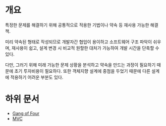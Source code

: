 # 개요
특정한 문제를 해결하기 위해 공통적으로 적용한 기법이나 약속 등 재사용 가능한 해결책. 

미리 약속된 형태로 작성되므로 개발자간 협업이 용이하고 소프트웨어 구조 파악이 쉬우며, 재사용이 쉽고, 설계 변경 시 비교적 원할한 대처가 가능하여 개발 시간을 단축할 수 있다. 

다만, 그러기 위해 미래 가능한 문제 상황을 분석하고 약속을 만드는 과정이 필요하기 때문에 초기 투자비용이 필요하다. 또한 객체지향 설계에 중점을 두었기 때문에 다른 설계에 적용하기 어려운 부분도 있다.

# 하위 문서
- [Gang of Four](designPattern/Gang%20of%20Four.md)
- [MVC](designPattern/MVC.md)